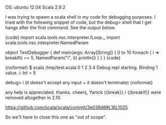 OS: ubuntu 12.04
Scala 2.9.2

I was trying to spawn a scala shell in my code for debugging purposes. I tried with the following snippet of code, but the debug> shell that I get hangs after the first command. See the output below.

{code}
import scala.tools.nsc.interpreter.ILoop._
import scala.tools.nsc.interpreter.NamedParam

object TestDebugger {
  def main(args: Array[String]) {
    0 to 10 foreach { i =>
      breakIf(i == 5, NamedParam("i", i))
      println(i)
    }
  }
}
{code}

{noformat}
$ scala /tmp/test.scala 
0
1
2
3
4
Debug repl starting.  Binding 1 value.
i: Int = 5

debug> i
(it doesn't accept any input + it doesn't terminate)
{noformat}

any help is appreciated. thanks.
cheers,
Yanick
{{break}} / {{breakIf}} were removed altogether in 2.10.

https://github.com/scala/scala/commit/3e038d8#L16L1025

So we'll have to close this one as "out of scope".

